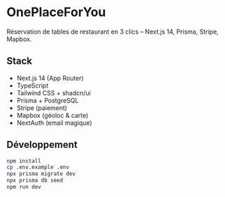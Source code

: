 # OnePlaceForYou
Réservation de tables de restaurant en 3 clics – Next.js 14, Prisma, Stripe, Mapbox.

## Stack
- Next.js 14 (App Router)
- TypeScript
- Tailwind CSS + shadcn/ui
- Prisma + PostgreSQL
- Stripe (paiement)
- Mapbox (géoloc & carte)
- NextAuth (email magique)

## Développement
```bash
npm install
cp .env.example .env
npx prisma migrate dev
npx prisma db seed
npm run dev
